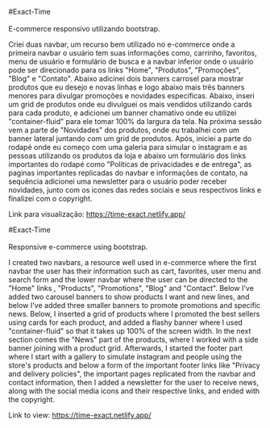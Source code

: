 #Exact-Time<br><br>
E-commerce responsivo utilizando bootstrap.

Criei duas navbar, um recurso bem utilizado no e-commerce onde a primeira navbar o usuário tem suas informações como, carrinho, favoritos, menu de usuário e formulário de busca e a navbar inferior onde o usuário pode ser direcionado para os links "Home", "Produtos", "Promoções", "Blog" e "Contato". Abaixo adicinei dois banners carrosel para mostrar produtos que eu desejo e novas linhas e logo abaixo mais três banners menores para divulgar promoções e novidades específicas. Abaixo, inseri um grid de produtos onde eu divulguei os mais vendidos utilizando cards para cada produto, e adicionei um banner chamativo onde eu utilizei "container-fluid" para ele tomar 100% da largura da tela. Na próxima sessão vem a parte de "Novidades" dos produtos, onde eu trabalhei com um banner lateral juntando com um grid de produtos. Após, iniciei a parte do rodapé onde eu começo com uma galeria para simular o instagram e as pessoas utilizando os produtos da loja e abaixo um formulário dos links importantes do rodapé como "Políticas de privacidades e de entrega", as paginas importantes replicadas do navbar e informações de contato, na sequência adicionei uma newsletter para o usuário poder receber novidades, junto com os icones das redes sociais e seus respectivos links e finalizei com o copyright.

Link para visualização: https://time-exact.netlify.app/


#Exact-Time<br><br>
Responsive e-commerce using bootstrap.

I created two navbars, a resource well used in e-commerce where the first navbar the user has their information such as cart, favorites, user menu and search form and the lower navbar where the user can be directed to the "Home" links , "Products", "Promotions", "Blog" and "Contact". Below I've added two carousel banners to show products I want and new lines, and below I've added three smaller banners to promote promotions and specific news. Below, I inserted a grid of products where I promoted the best sellers using cards for each product, and added a flashy banner where I used "container-fluid" so that it takes up 100% of the screen width. In the next section comes the "News" part of the products, where I worked with a side banner joining with a product grid. Afterwards, I started the footer part where I start with a gallery to simulate instagram and people using the store's products and below a form of the important footer links like "Privacy and delivery policies", the important pages replicated from the navbar and contact information, then I added a newsletter for the user to receive news, along with the social media icons and their respective links, and ended with the copyright.

Link to view: https://time-exact.netlify.app/
